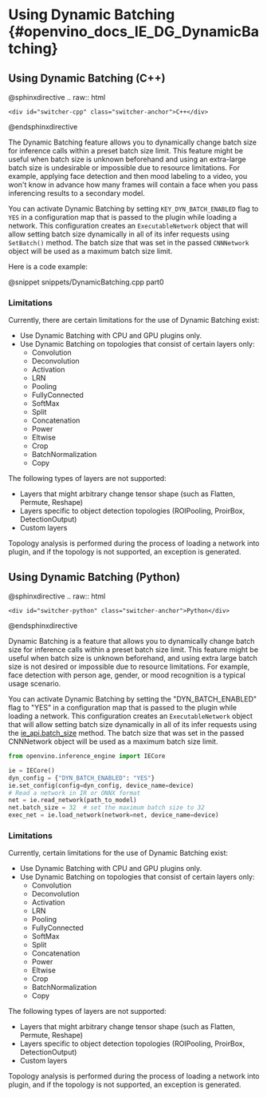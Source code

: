 # Using Dynamic Batching {#openvino_docs_IE_DG_DynamicBatching}

## Using Dynamic Batching (C++)

@sphinxdirective
.. raw:: html

    <div id="switcher-cpp" class="switcher-anchor">C++</div>
@endsphinxdirective

The Dynamic Batching feature allows you to dynamically change batch size for inference calls
within a preset batch size limit. This feature might be useful when batch size is unknown beforehand and using an extra-large batch size is undesirable or impossible due to resource limitations. For example, applying face detection and then mood labeling to a video, you won't know in advance how many frames will contain a face when you pass inferencing results to a secondary model.


You can activate Dynamic Batching by setting `KEY_DYN_BATCH_ENABLED` flag to `YES` in a configuration map that is
passed to the plugin while loading a network.
This configuration creates an `ExecutableNetwork` object that will allow setting batch size
dynamically in all of its infer requests using `SetBatch()` method.
The batch size that was set in the passed `CNNNetwork` object will be used as a maximum batch size limit.

Here is a code example:

@snippet snippets/DynamicBatching.cpp part0


### Limitations

Currently, there are certain limitations for the use of Dynamic Batching exist:

* Use Dynamic Batching with CPU and GPU plugins only.
* Use Dynamic Batching on topologies that consist of certain layers only:
   * Convolution
   * Deconvolution
   * Activation
   * LRN
   * Pooling
   * FullyConnected
   * SoftMax
   * Split
   * Concatenation
   * Power
   * Eltwise
   * Crop
   * BatchNormalization
   * Copy

The following types of layers are not supported:

* Layers that might arbitrary change tensor shape (such as Flatten, Permute, Reshape)
* Layers specific to object detection topologies (ROIPooling, ProirBox, DetectionOutput)
* Custom layers

Topology analysis is performed during the process of loading a network into plugin, and if the topology is not supported, an exception is generated.

## Using Dynamic Batching (Python)

@sphinxdirective
.. raw:: html

    <div id="switcher-python" class="switcher-anchor">Python</div>
@endsphinxdirective

Dynamic Batching is a feature that allows you to dynamically change batch size for inference calls within a preset batch size limit. This feature might be useful when batch size is unknown beforehand, and using extra large batch size is not desired or impossible due to resource limitations. For example, face detection with person age, gender, or mood recognition is a typical usage scenario.

You can activate Dynamic Batching by setting the "DYN_BATCH_ENABLED" flag to "YES" in a configuration map that is passed to the plugin while loading a network. This configuration creates an `ExecutableNetwork` object that will allow setting batch size dynamically in all of its infer requests using the  [ie_api.batch_size](api/ie_python_api/_autosummary/openvino.inference_engine.IENetwork.html#openvino.inference_engine.IENetwork.batch_size) method. The batch size that was set in the passed CNNNetwork object will be used as a maximum batch size limit.

```python
from openvino.inference_engine import IECore

ie = IECore()
dyn_config = {"DYN_BATCH_ENABLED": "YES"}
ie.set_config(config=dyn_config, device_name=device)
# Read a network in IR or ONNX format
net = ie.read_network(path_to_model)
net.batch_size = 32  # set the maximum batch size to 32
exec_net = ie.load_network(network=net, device_name=device)
```

### Limitations

Currently, certain limitations for the use of Dynamic Batching exist:

* Use Dynamic Batching with CPU and GPU plugins only.
* Use Dynamic Batching on topologies that consist of certain layers only:
   * Convolution
   * Deconvolution
   * Activation
   * LRN
   * Pooling
   * FullyConnected
   * SoftMax
   * Split
   * Concatenation
   * Power
   * Eltwise
   * Crop
   * BatchNormalization
   * Copy

The following types of layers are not supported:

* Layers that might arbitrary change tensor shape (such as Flatten, Permute, Reshape)
* Layers specific to object detection topologies (ROIPooling, ProirBox, DetectionOutput)
* Custom layers

Topology analysis is performed during the process of loading a network into plugin, and if the topology is not supported, an exception is generated.